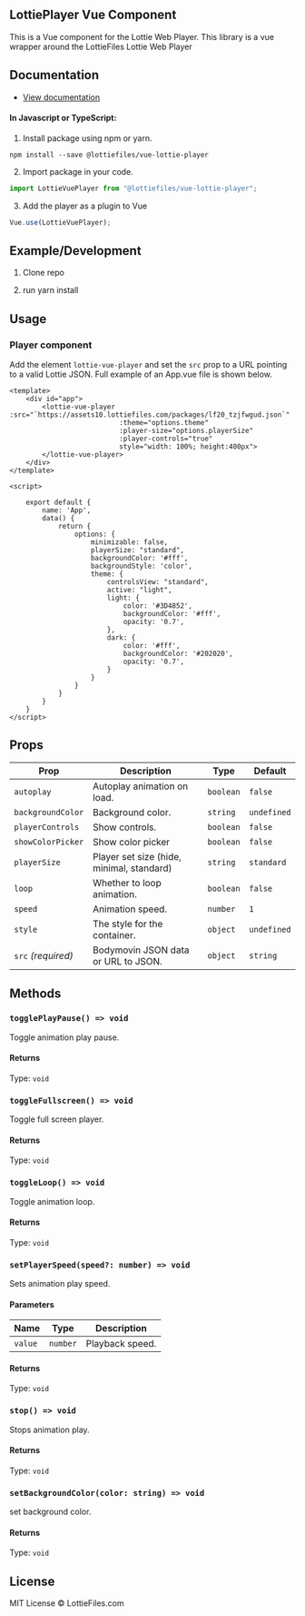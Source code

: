 ## LottiePlayer Vue Component

This is a Vue component for the Lottie Web Player. This library is a vue wrapper around the LottieFiles Lottie Web Player

## Documentation

- [View documentation](https://github.com/LottieFiles/lottie-vue)

#### In Javascript or TypeScript:

1. Install package using npm or yarn.

```shell
npm install --save @lottiefiles/vue-lottie-player
```

2. Import package in your code.

```javascript
import LottieVuePlayer from "@lottiefiles/vue-lottie-player";
```

3. Add the player as a plugin to Vue
``` javascript
Vue.use(LottieVuePlayer);
```

## Example/Development

1. Clone repo

2. run yarn install

## Usage

### Player component

Add the element `lottie-vue-player` and set the `src` prop to a URL pointing to a valid Lottie JSON. Full example of an App.vue file is shown below.

```vue
<template>
    <div id="app">
        <lottie-vue-player :src="`https://assets10.lottiefiles.com/packages/lf20_tzjfwgud.json`"
                           :theme="options.theme"
                           :player-size="options.playerSize"
                           :player-controls="true"
                           style="width: 100%; height:400px">
        </lottie-vue-player>
    </div>
</template>

<script>

    export default {
        name: 'App',
        data() {
            return {
                options: {
                    minimizable: false,
                    playerSize: "standard",
                    backgroundColor: '#fff',
                    backgroundStyle: 'color',
                    theme: {
                        controlsView: "standard",
                        active: "light",
                        light: {
                            color: '#3D4852',
                            backgroundColor: '#fff',
                            opacity: '0.7',
                        },
                        dark: {
                            color: '#fff',
                            backgroundColor: '#202020',
                            opacity: '0.7',
                        }
                    }
                }
            }
        }
    }
</script>

```

## Props

| Prop                 | Description                                                            | Type               | Default     |
| -------------------- | ---------------------------------------------------------------------- | ------------------ | ----------- |
| `autoplay`           | Autoplay animation on load.                                            | `boolean`          | `false`     |
| `backgroundColor`    | Background color.                                                      | `string`           | `undefined` |
| `playerControls`     | Show controls.                                                         | `boolean`          | `false`     |
| `showColorPicker`    | Show color picker                                                      | `boolean`          | `false`     |
| `playerSize`         | Player set size  (hide, minimal, standard)                             | `string`           | `standard`  |
| `loop`               | Whether to loop animation.                                             | `boolean`          | `false`     |
| `speed`              | Animation speed.                                                       | `number`           | `1`         |
| `style`              | The style for the container.                                           | `object`           | `undefined` |
| `src` _(required)_   | Bodymovin JSON data or URL to JSON.                                    | `object` | `string`| `undefined` |

## Methods

### `togglePlayPause() => void`

Toggle animation play pause.

#### Returns

Type: `void`

### `toggleFullscreen() => void`

Toggle full screen player.

#### Returns

Type: `void`
### `toggleLoop() => void`

Toggle animation loop.

#### Returns

Type: `void`

### `setPlayerSpeed(speed?: number) => void`

Sets animation play speed.

#### Parameters

| Name    | Type     | Description     |
| ------- | -------- | --------------- |
| `value` | `number` | Playback speed. |

#### Returns

Type: `void`

### `stop() => void`

Stops animation play.

#### Returns

Type: `void`

### `setBackgroundColor(color: string) => void`

set background color.

#### Returns

Type: `void`
## License

MIT License © LottieFiles.com
